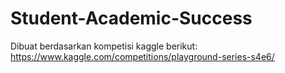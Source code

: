 # Student-Academic-Success
Dibuat berdasarkan kompetisi kaggle berikut: https://www.kaggle.com/competitions/playground-series-s4e6/
